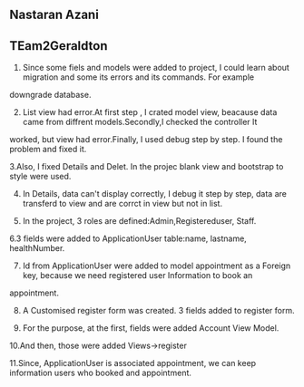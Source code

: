 ## Nastaran Azani

## TEam2Geraldton

1. Since some fiels and models were added to project, I could learn about migration and some its errors and its commands. For example 

downgrade database.

2. List view had error.At first step , I crated model view, beacause data came from diffrent models.Secondly,I checked the controller It

 worked, but view had error.Finally, I used debug step by step. I found the problem and fixed it.

 3.Also, I fixed Details and Delet. In the projec blank view and bootstrap to style were used. 

 4. In Details, data can't display correctly, I debug it step by step, data are transferd to view and are corrct in view but not in list.

 5. In the project, 3 roles are defined:Admin,Registereduser, Staff.
 
 6.3 fields were added to ApplicationUser table:name, lastname, healthNumber.

 7. Id from ApplicationUser were added to model appointment as a Foreign key, because we need registered user Information to book an 
 
 appointment.

 8. A Customised register form was created. 3 fields added to register form.

 9. For the purpose, at the first, fields were added Account View Model.

 10.And then, those were added Views->register 

 11.Since, ApplicationUser is associated appointment, we can keep information users who booked and appointment.




